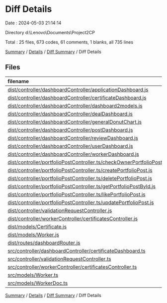# Diff Details

Date : 2024-05-03 21:14:14

Directory d:\\Lenovo\\Documents\\Project2CP

Total : 25 files,  673 codes, 61 comments, 1 blanks, all 735 lines

[Summary](results.md) / [Details](details.md) / [Diff Summary](diff.md) / Diff Details

## Files
| filename | language | code | comment | blank | total |
| :--- | :--- | ---: | ---: | ---: | ---: |
| [dist/controller/dashboardController/applicationDashboard.js](/dist/controller/dashboardController/applicationDashboard.js) | JavaScript | 78 | 15 | 0 | 93 |
| [dist/controller/dashboardController/certificateDashboard.js](/dist/controller/dashboardController/certificateDashboard.js) | JavaScript | 55 | 2 | 0 | 57 |
| [dist/controller/dashboardController/dashboard2models.js](/dist/controller/dashboardController/dashboard2models.js) | JavaScript | 3 | 0 | 0 | 3 |
| [dist/controller/dashboardController/dealDashboard.js](/dist/controller/dashboardController/dealDashboard.js) | JavaScript | 52 | 4 | 0 | 56 |
| [dist/controller/dashboardController/generalDonutChart.js](/dist/controller/dashboardController/generalDonutChart.js) | JavaScript | -47 | 0 | 0 | -47 |
| [dist/controller/dashboardController/postDashboard.js](/dist/controller/dashboardController/postDashboard.js) | JavaScript | 41 | 10 | 0 | 51 |
| [dist/controller/dashboardController/reviewDashboard.js](/dist/controller/dashboardController/reviewDashboard.js) | JavaScript | 41 | 4 | 0 | 45 |
| [dist/controller/dashboardController/userDashboard.js](/dist/controller/dashboardController/userDashboard.js) | JavaScript | 48 | 4 | 0 | 52 |
| [dist/controller/dashboardController/workerDashboard.js](/dist/controller/dashboardController/workerDashboard.js) | JavaScript | 62 | 4 | 0 | 66 |
| [dist/controller/portfolioPostController.ts/checkOwnerPortfolioPost.js](/dist/controller/portfolioPostController.ts/checkOwnerPortfolioPost.js) | JavaScript | 14 | 1 | 0 | 15 |
| [dist/controller/portfolioPostController.ts/createPortfolioPost.js](/dist/controller/portfolioPostController.ts/createPortfolioPost.js) | JavaScript | 27 | 1 | 0 | 28 |
| [dist/controller/portfolioPostController.ts/deletePortfolioPost.js](/dist/controller/portfolioPostController.ts/deletePortfolioPost.js) | JavaScript | 25 | 3 | 0 | 28 |
| [dist/controller/portfolioPostController.ts/getPortfolioPostById.js](/dist/controller/portfolioPostController.ts/getPortfolioPostById.js) | JavaScript | 78 | 1 | 0 | 79 |
| [dist/controller/portfolioPostController.ts/likePortfolioPost.js](/dist/controller/portfolioPostController.ts/likePortfolioPost.js) | JavaScript | 42 | 2 | 0 | 44 |
| [dist/controller/portfolioPostController.ts/updatePortfolioPost.js](/dist/controller/portfolioPostController.ts/updatePortfolioPost.js) | JavaScript | 73 | 5 | 0 | 78 |
| [dist/controller/validationRequestController.js](/dist/controller/validationRequestController.js) | JavaScript | 1 | 1 | 0 | 2 |
| [dist/controller/workerController/certificatesController.js](/dist/controller/workerController/certificatesController.js) | JavaScript | 3 | 1 | 0 | 4 |
| [dist/models/Certificate.js](/dist/models/Certificate.js) | JavaScript | 26 | 1 | 0 | 27 |
| [dist/models/Worker.js](/dist/models/Worker.js) | JavaScript | 1 | 0 | 0 | 1 |
| [dist/routes/dashboardRouter.js](/dist/routes/dashboardRouter.js) | JavaScript | 22 | -2 | 0 | 20 |
| [src/controller/dashboardController/certificateDashboard.ts](/src/controller/dashboardController/certificateDashboard.ts) | TypeScript | 2 | 0 | 0 | 2 |
| [src/controller/validationRequestController.ts](/src/controller/validationRequestController.ts) | TypeScript | 4 | -1 | 0 | 3 |
| [src/controller/workerController/certificatesController.ts](/src/controller/workerController/certificatesController.ts) | TypeScript | 1 | 0 | 0 | 1 |
| [src/models/Worker.ts](/src/models/Worker.ts) | TypeScript | 20 | 5 | 1 | 26 |
| [src/models/WorkerDoc.ts](/src/models/WorkerDoc.ts) | TypeScript | 1 | 0 | 0 | 1 |

[Summary](results.md) / [Details](details.md) / [Diff Summary](diff.md) / Diff Details
